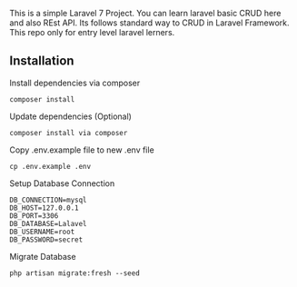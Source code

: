 This is a simple Laravel 7 Project. You can learn laravel basic CRUD here and also REst API. Its follows standard way to CRUD in Laravel Framework.
This repo only for entry level laravel lerners.

## Installation
Install dependencies via composer
```ssh
composer install
```
Update dependencies (Optional)
```ssh
composer install via composer
```
Copy .env.example file to new .env file
```ssh
cp .env.example .env
```
Setup Database Connection
```ssh
DB_CONNECTION=mysql
DB_HOST=127.0.0.1
DB_PORT=3306
DB_DATABASE=Lalavel
DB_USERNAME=root
DB_PASSWORD=secret
```
Migrate Database
```ssh
php artisan migrate:fresh --seed
```
